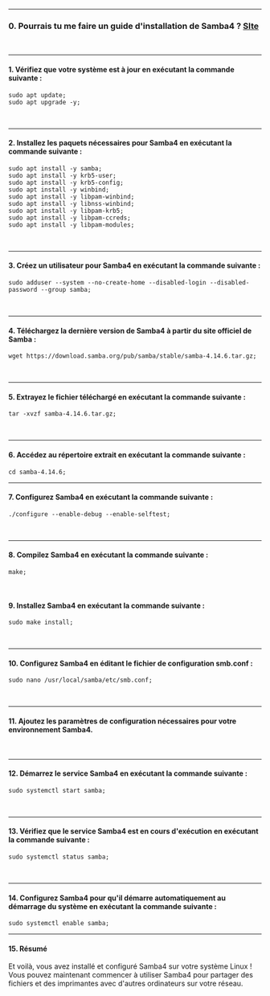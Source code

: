 --------------------------------------------------------------------------------------------------------------------------------------------------------------------
### 0. Pourrais tu me faire un guide d'installation de Samba4 ? [SIte](https://host974.com/gpt3/)

<br />

--------------------------------------------------------------------------------------------------------------------------------------------------------------------
#### 1. Vérifiez que votre système est à jour en exécutant la commande suivante :
```
sudo apt update;
sudo apt upgrade -y;
```

<br />

--------------------------------------------------------------------------------------------------------------------------------------------------------------------
#### 2. Installez les paquets nécessaires pour Samba4 en exécutant la commande suivante :
```
sudo apt install -y samba;
sudo apt install -y krb5-user;
sudo apt install -y krb5-config;
sudo apt install -y winbind;
sudo apt install -y libpam-winbind;
sudo apt install -y libnss-winbind;
sudo apt install -y libpam-krb5;
sudo apt install -y libpam-ccreds;
sudo apt install -y libpam-modules;
```

<br />

--------------------------------------------------------------------------------------------------------------------------------------------------------------------
#### 3. Créez un utilisateur pour Samba4 en exécutant la commande suivante :
```
sudo adduser --system --no-create-home --disabled-login --disabled-password --group samba;
```

<br />

--------------------------------------------------------------------------------------------------------------------------------------------------------------------
#### 4. Téléchargez la dernière version de Samba4 à partir du site officiel de Samba :
```
wget https://download.samba.org/pub/samba/stable/samba-4.14.6.tar.gz;
```

<br />

--------------------------------------------------------------------------------------------------------------------------------------------------------------------
#### 5. Extrayez le fichier téléchargé en exécutant la commande suivante :
```
tar -xvzf samba-4.14.6.tar.gz;
```

<br />

--------------------------------------------------------------------------------------------------------------------------------------------------------------------
#### 6. Accédez au répertoire extrait en exécutant la commande suivante :
```
cd samba-4.14.6;
```

--------------------------------------------------------------------------------------------------------------------------------------------------------------------
#### 7. Configurez Samba4 en exécutant la commande suivante :
```
./configure --enable-debug --enable-selftest;
```

<br />

--------------------------------------------------------------------------------------------------------------------------------------------------------------------
#### 8. Compilez Samba4 en exécutant la commande suivante :
```
make;
```

<br />


#### 9. Installez Samba4 en exécutant la commande suivante :
```
sudo make install;
```

<br />

--------------------------------------------------------------------------------------------------------------------------------------------------------------------
#### 10. Configurez Samba4 en éditant le fichier de configuration smb.conf :
```
sudo nano /usr/local/samba/etc/smb.conf;
```

<br />

--------------------------------------------------------------------------------------------------------------------------------------------------------------------
#### 11. Ajoutez les paramètres de configuration nécessaires pour votre environnement Samba4.

<br />

--------------------------------------------------------------------------------------------------------------------------------------------------------------------
#### 12. Démarrez le service Samba4 en exécutant la commande suivante :
```
sudo systemctl start samba;
```

<br />

--------------------------------------------------------------------------------------------------------------------------------------------------------------------
#### 13. Vérifiez que le service Samba4 est en cours d'exécution en exécutant la commande suivante :
```
sudo systemctl status samba;
```

<br />

--------------------------------------------------------------------------------------------------------------------------------------------------------------------
#### 14. Configurez Samba4 pour qu'il démarre automatiquement au démarrage du système en exécutant la commande suivante :
```
sudo systemctl enable samba;
```

--------------------------------------------------------------------------------------------------------------------------------------------------------------------
#### 15. Résumé
Et voilà, vous avez installé et configuré Samba4 sur votre système Linux ! Vous pouvez maintenant commencer à utiliser Samba4 pour partager des fichiers et des imprimantes avec d'autres ordinateurs sur 
votre réseau.
